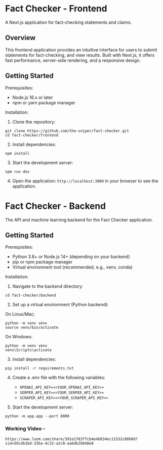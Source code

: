 
# Fact Checker - Frontend

A Next.js application for fact-checking statements and claims.

Overview
--------
This frontend application provides an intuitive interface for users to submit statements for fact-checking, and view results. Built with Next.js, it offers fast performance, server-side rendering, and a responsive design.

Getting Started
---------------
Prerequisites:
- Node.js 16.x or later
- npm or yarn package manager

Installation:

1. Clone the repository:
```
git clone https://github.com/the-sniper/fact-checker.git
cd fact-checker/frontend
```

2. Install dependencies:
```
npm install
```

3. Start the development server:
```
npm run dev
```

4. Open the application: `http://localhost:3000` in your browser to see the application.



# Fact Checker - Backend

The API and machine learning backend for the Fact Checker application.

Getting Started
---------------
Prerequisites:
- Python 3.8+ or Node.js 14+ (depending on your backend)
- pip or npm package manager
- Virtual environment tool (recommended, e.g., venv, conda)

Installation:

1. Navigate to the backend directory:
```
cd fact-checker/backend
```

2. Set up a virtual environment (Python backend):

 On Linux/Mac:
```
python -m venv venv
source venv/bin/activate
```

On Windows:
```
python -m venv venv
venv\Scripts\activate
```

3. Install dependencies:
```
pip install -r requirements.txt
```

4. Create a .env file with the following variables:
    - `OPENAI_API_KEY=<<YOUR_OPENAI_API_KEY>>`
    - `SERPER_API_KEY=<<YOUR_SERPER_API_KEY>>`
    - `SCRAPER_API_KEY=<<YOUR_SCRAPER_API_KEY>>`

5. Start the development server:
```
python -m app.app --port 8000
```

### Working Video -
`https://www.loom.com/share/391e17637fcb4e4b834ec11532c08b0d?sid=59cdb1bd-33ba-4c32-a2c8-aa6db2b048e8`